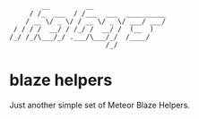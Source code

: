 
			__         __                    
		 / /_  ___  / /___  ___  __________
		/ __ \/ _ \/ / __ \/ _ \/ ___/ ___/
	 / / / /  __/ / /_/ /  __/ /  (__  ) 
	/_/ /_/\___/_/ .___/\___/_/  /____/  
							/_/                      

# blaze helpers 
Just another simple set of Meteor Blaze Helpers.
